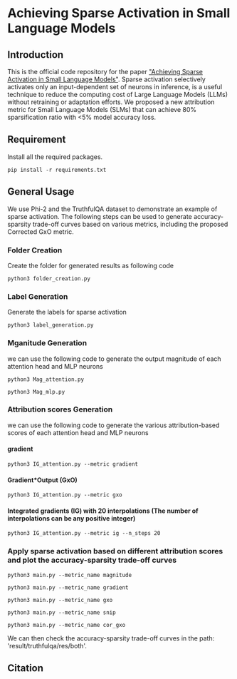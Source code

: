 # Achieving Sparse Activation in Small Language Models

## Introduction
This is the official code repository for the paper ["Achieving Sparse Activation in Small Language Models"](). Sparse activation selectively activates only an input-dependent set of neurons in inference, is a useful technique to reduce the computing cost of Large Language Models (LLMs) without retraining or adaptation efforts. We proposed a new attribution metric for Small Language Models (SLMs) that can achieve 80% sparsification ratio with $<$5% model accuracy loss.

## Requirement
Install all the required packages.
```
pip install -r requirements.txt
```
## General Usage
We use Phi-2 and the TruthfulQA dataset to demonstrate an example of sparse activation. The following steps can be used to generate accuracy-sparsity trade-off curves based on various metrics, including the proposed Corrected GxO metric.

### Folder Creation
Create the folder for generated results as following code
```
python3 folder_creation.py
```

### Label Generation
Generate the labels for sparse activation
```
python3 label_generation.py
```

### Mganitude Generation
we can use the following code to generate the output magnitude of each attention head and MLP neurons
```
python3 Mag_attention.py
```
```
python3 Mag_mlp.py
```

### Attribution scores Generation
we can use the following code to generate the various attribution-based scores of each attention head and MLP neurons
#### gradient
```
python3 IG_attention.py --metric gradient
```

#### Gradient*Output (GxO)
```
python3 IG_attention.py --metric gxo
```

#### Integrated gradients (IG) with 20 interpolations (The number of interpolations can be any positive integer)
```
python3 IG_attention.py --metric ig --n_steps 20
```

### Apply sparse activation based on different attribution scores and plot the accuracy-sparsity trade-off curves
```
python3 main.py --metric_name magnitude
```
```
python3 main.py --metric_name gradient
```
```
python3 main.py --metric_name gxo
```
```
python3 main.py --metric_name snip
```
```
python3 main.py --metric_name cor_gxo
```
We can then check the accuracy-sparsity trade-off curves in the path: 'result/truthfulqa/res/both'.

## Citation
```

```
